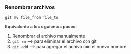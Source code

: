 ### Renombrar archivos
```
git mv file_from file_to
```

Equivalente a los siguientes pasos:
1. Renombrar el archivo manualmente
2. `git rm` --> para eliminar el archivo con git
3. `git add` --> para agregar el achivo con el nuevo nombre
